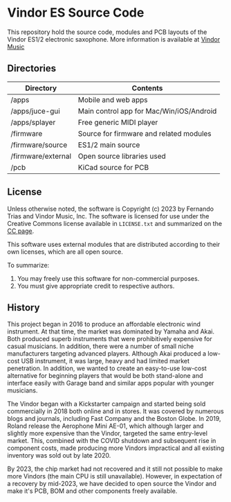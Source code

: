 Vindor ES Source Code
=====================

This repository hold the source code, modules and PCB layouts of the Vindor ES1/2 electronic saxophone. More information is available at [Vindor Music](http://vindormusic.com)

Directories
-----------

| Directory           | Contents
| ------------------- | ------------------------
| /apps               | Mobile and web apps
| /apps/juce-gui      | Main control app for Mac/Win/iOS/Android
| /apps/splayer       | Free generic MIDI player
| /firmware           | Source for firmware and related modules
| /firmware/source    | ES1/2 main source
| /firmware/external  | Open source libraries used
| /pcb                | KiCad source for PCB


License
-------

Unless otherwise noted, the software is Copyright (c) 2023 by Fernando Trias and Vindor Music, Inc. The software is licensed for use under the Creative Commons license available in `LICENSE.txt` and summarized on the [CC page](https://creativecommons.org/licenses/by-nc/3.0/).

This software uses external modules that are distributed according to their own licenses, which are all open source.

To summarize:
1. You may freely use this software for non-commercial purposes.
2. You must give appropriate credit to respective authors.

History
---------
This project began in 2016 to produce an affordable electronic wind instrument. At that time, the market was dominated by Yamaha and Akai. Both produced superb instruments that were prohibitively expensive for casual musicians. In addition, there were a number of small niche manufacturers targeting advanced players. Although Akai produced a low-cost USB instrument, it was large, heavy and had limited market penetration. In addition, we wanted to create an easy-to-use low-cost alternative for beginning players that would be both stand-alone and interface easily with Garage band and similar apps popular with younger musicians.

The Vindor began with a Kickstarter campaign and started being sold commercially in 2018 both online and in stores. It was covered by numerous blogs and journals, including Fast Company and the Boston Globe. In 2019, Roland release the Aerophone Mini AE-01, which although larger and slightly more expensive than the Vindor, targeted the same entry-level market. This, combined with the COVID shutdown and subsequent rise in component costs, made producing more Vindors impractical and all existing inventory was sold out by late 2020. 

By 2023, the chip market had not recovered and it still not possible to make more Vindors (the main CPU is still unavailable). However, in expectation of a recovery by mid-2023, we have decided to open source the Vindor and make it's PCB, BOM and other components freely available.